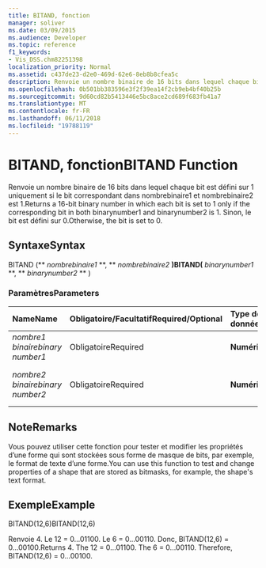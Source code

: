 ```yaml
---
title: BITAND, fonction
manager: soliver
ms.date: 03/09/2015
ms.audience: Developer
ms.topic: reference
f1_keywords:
- Vis_DSS.chm82251398
localization_priority: Normal
ms.assetid: c437de23-d2e0-469d-62e6-8eb8b8cfea5c
description: Renvoie un nombre binaire de 16 bits dans lequel chaque bit est défini sur 1 uniquement si le bit correspondant dans nombrebinaire1 et nombrebinaire2 est 1. Sinon, le bit est défini sur 0.
ms.openlocfilehash: 0b501bb383596e3f2f39ea14f2cb9eb4bf40b25b
ms.sourcegitcommit: 9d60cd82b5413446e5bc8ace2cd689f683fb41a7
ms.translationtype: MT
ms.contentlocale: fr-FR
ms.lasthandoff: 06/11/2018
ms.locfileid: "19788119"
---
```

# <a name="bitand-function"></a><span data-ttu-id="c9b84-104">BITAND, fonction</span><span class="sxs-lookup"><span data-stu-id="c9b84-104">BITAND Function</span></span>

<span data-ttu-id="c9b84-105">Renvoie un nombre binaire de 16 bits dans lequel chaque bit est défini sur 1 uniquement si le bit correspondant dans nombrebinaire1 et nombrebinaire2 est 1.</span><span class="sxs-lookup"><span data-stu-id="c9b84-105">Returns a 16-bit binary number in which each bit is set to 1 only if the corresponding bit in both binarynumber1 and binarynumber2 is 1.</span></span> <span data-ttu-id="c9b84-106">Sinon, le bit est défini sur 0.</span><span class="sxs-lookup"><span data-stu-id="c9b84-106">Otherwise, the bit is set to 0.</span></span> 
  
## <a name="syntax"></a><span data-ttu-id="c9b84-107">Syntaxe</span><span class="sxs-lookup"><span data-stu-id="c9b84-107">Syntax</span></span>

<span data-ttu-id="c9b84-108">BITAND (** *nombrebinaire1* **, ** *nombrebinaire2* **)</span><span class="sxs-lookup"><span data-stu-id="c9b84-108">BITAND(** *binarynumber1* **, ** *binarynumber2* ** )</span></span> 
  
### <a name="parameters"></a><span data-ttu-id="c9b84-109">Paramètres</span><span class="sxs-lookup"><span data-stu-id="c9b84-109">Parameters</span></span>

|<span data-ttu-id="c9b84-110">**Name**</span><span class="sxs-lookup"><span data-stu-id="c9b84-110">**Name**</span></span>|<span data-ttu-id="c9b84-111">**Obligatoire/Facultatif**</span><span class="sxs-lookup"><span data-stu-id="c9b84-111">**Required/Optional**</span></span>|<span data-ttu-id="c9b84-112">**Type de données**</span><span class="sxs-lookup"><span data-stu-id="c9b84-112">**Data Type**</span></span>|<span data-ttu-id="c9b84-113">**Description**</span><span class="sxs-lookup"><span data-stu-id="c9b84-113">**Description**</span></span>|
|:-----|:-----|:-----|:-----|
| <span data-ttu-id="c9b84-114">_nombre1 binaire_</span><span class="sxs-lookup"><span data-stu-id="c9b84-114">_binary number1_</span></span> <br/> |<span data-ttu-id="c9b84-115">Obligatoire</span><span class="sxs-lookup"><span data-stu-id="c9b84-115">Required</span></span>  <br/> |<span data-ttu-id="c9b84-116">**Numérique**</span><span class="sxs-lookup"><span data-stu-id="c9b84-116">**Numeric**</span></span> <br/> |<span data-ttu-id="c9b84-117">Premier nombre binaire de 16 bits.</span><span class="sxs-lookup"><span data-stu-id="c9b84-117">The first 16-bit binary number.</span></span>  <br/> |
| <span data-ttu-id="c9b84-118">_nombre2 binaire_</span><span class="sxs-lookup"><span data-stu-id="c9b84-118">_binary number2_</span></span> <br/> |<span data-ttu-id="c9b84-119">Obligatoire</span><span class="sxs-lookup"><span data-stu-id="c9b84-119">Required</span></span>  <br/> |<span data-ttu-id="c9b84-120">**Numérique**</span><span class="sxs-lookup"><span data-stu-id="c9b84-120">**Numeric**</span></span> <br/> |<span data-ttu-id="c9b84-121">Deuxième nombre binaire de 16 bits.</span><span class="sxs-lookup"><span data-stu-id="c9b84-121">The second 16-bit binary number.</span></span>  <br/> |
   
## <a name="remarks"></a><span data-ttu-id="c9b84-122">Note</span><span class="sxs-lookup"><span data-stu-id="c9b84-122">Remarks</span></span>

<span data-ttu-id="c9b84-123">Vous pouvez utiliser cette fonction pour tester et modifier les propriétés d’une forme qui sont stockées sous forme de masque de bits, par exemple, le format de texte d’une forme.</span><span class="sxs-lookup"><span data-stu-id="c9b84-123">You can use this function to test and change properties of a shape that are stored as bitmasks, for example, the shape's text format.</span></span>
  
## <a name="example"></a><span data-ttu-id="c9b84-124">Exemple</span><span class="sxs-lookup"><span data-stu-id="c9b84-124">Example</span></span>

<span data-ttu-id="c9b84-125">BITAND(12,6)</span><span class="sxs-lookup"><span data-stu-id="c9b84-125">BITAND(12,6)</span></span>
  
<span data-ttu-id="c9b84-p103">Renvoie 4. Le 12 = 0...01100. Le 6 = 0...00110. Donc, BITAND(12,6) = 0...00100.</span><span class="sxs-lookup"><span data-stu-id="c9b84-p103">Returns 4. The 12 = 0...01100. The 6 = 0...00110. Therefore, BITAND(12,6) = 0...00100.</span></span>
  

